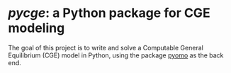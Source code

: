 # *pycge*: a Python package for CGE modeling #

The goal of this project is to write and solve a Computable
General Equilibrium (CGE) model in Python, using the package
[pyomo](www.pyomo.org) as the back end.
